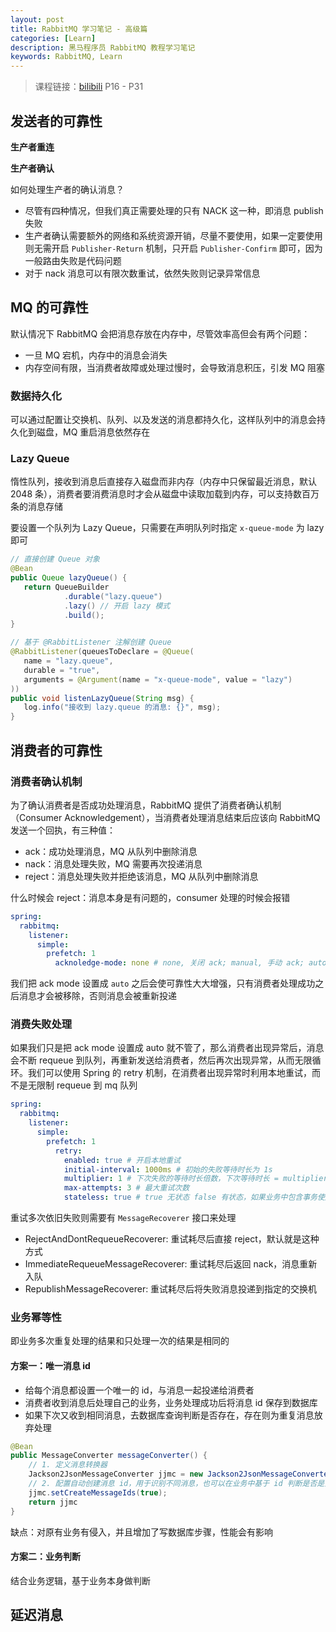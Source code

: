```yaml
---
layout: post
title: RabbitMQ 学习笔记 - 高级篇
categories: [Learn]
description: 黑马程序员 RabbitMQ 教程学习笔记
keywords: RabbitMQ, Learn
---
```


> 课程链接：[bilibili](https://www.bilibili.com/video/BV1mN4y1Z7t9/?vd_source=734a4a3d12292363fc3078169ddd7db2)
> P16 - P31

## 发送者的可靠性

**生产者重连**

[](/images/blog/rabbitmq/advance/producer-retry.png)

**生产者确认**

[](/images/blog/rabbitmq/advance/producer-confirm.png)

如何处理生产者的确认消息？

* 尽管有四种情况，但我们真正需要处理的只有 NACK 这一种，即消息 publish 失败
* 生产者确认需要额外的网络和系统资源开销，尽量不要使用，如果一定要使用则无需开启 `Publisher-Return` 机制，只开启 `Publisher-Confirm` 即可，因为一般路由失败是代码问题
* 对于 nack 消息可以有限次数重试，依然失败则记录异常信息

## MQ 的可靠性

默认情况下 RabbitMQ 会把消息存放在内存中，尽管效率高但会有两个问题：

- 一旦 MQ 宕机，内存中的消息会消失
- 内存空间有限，当消费者故障或处理过慢时，会导致消息积压，引发 MQ 阻塞

### 数据持久化

可以通过配置让交换机、队列、以及发送的消息都持久化，这样队列中的消息会持久化到磁盘，MQ 重启消息依然存在

### Lazy Queue

惰性队列，接收到消息后直接存入磁盘而非内存（内存中只保留最近消息，默认 2048 条），消费者要消费消息时才会从磁盘中读取加载到内存，可以支持数百万条的消息存储

要设置一个队列为 Lazy Queue，只需要在声明队列时指定 `x-queue-mode` 为 lazy 即可

```java
// 直接创建 Queue 对象
@Bean
public Queue lazyQueue() {
   return QueueBuilder
            .durable("lazy.queue")
            .lazy() // 开启 lazy 模式
            .build();
}

// 基于 @RabbitListener 注解创建 Queue
@RabbitListener(queuesToDeclare = @Queue(
   name = "lazy.queue",
   durable = "true",
   arguments = @Argument(name = "x-queue-mode", value = "lazy")
))
public void listenLazyQueue(String msg) {
   log.info("接收到 lazy.queue 的消息: {}", msg);
}
```

## 消费者的可靠性

### 消费者确认机制

为了确认消费者是否成功处理消息，RabbitMQ 提供了消费者确认机制（Consumer Acknowledgement），当消费者处理消息结束后应该向 RabbitMQ 发送一个回执，有三种值：

- ack：成功处理消息，MQ 从队列中删除消息
- nack：消息处理失败，MQ 需要再次投递消息
- reject：消息处理失败并拒绝该消息，MQ 从队列中删除消息

什么时候会 reject：消息本身是有问题的，consumer 处理的时候会报错

[](/images/blog/rabbitmq/advance/consumer-ack.png)

```yaml
spring:
  rabbitmq:
    listener:
      simple:
        prefetch: 1
          acknoledge-mode: none # none, 关闭 ack; manual, 手动 ack; auto: 自动 ack
```

我们把 ack mode 设置成 `auto` 之后会使可靠性大大增强，只有消费者处理成功之后消息才会被移除，否则消息会被重新投递

### 消费失败处理

如果我们只是把 ack mode 设置成 auto 就不管了，那么消费者出现异常后，消息会不断 requeue 到队列，再重新发送给消费者，然后再次出现异常，从而无限循环。我们可以使用 Spring 的 retry 机制，在消费者出现异常时利用本地重试，而不是无限制 requeue 到 mq 队列

```yaml
spring:
  rabbitmq:
    listener:
      simple:
        prefetch: 1
          retry:
            enabled: true # 开启本地重试
            initial-interval: 1000ms # 初始的失败等待时长为 1s
            multiplier: 1 # 下次失败的等待时长倍数，下次等待时长 = multiplier * (last-interval)
            max-attempts: 3 # 最大重试次数
            stateless: true # true 无状态 false 有状态，如果业务中包含事务使用 false
```

重试多次依旧失败则需要有 `MessageRecoverer` 接口来处理

- RejectAndDontRequeueRecoverer: 重试耗尽后直接 reject，默认就是这种方式
- ImmediateRequeueMessageRecoverer: 重试耗尽后返回 nack，消息重新入队
- RepublishMessageRecoverer: 重试耗尽后将失败消息投递到指定的交换机

### 业务幂等性

即业务多次重复处理的结果和只处理一次的结果是相同的

#### 方案一：唯一消息 id

- 给每个消息都设置一个唯一的 id，与消息一起投递给消费者
- 消费者收到消息后处理自己的业务，业务处理成功后将消息 id 保存到数据库
- 如果下次又收到相同消息，去数据库查询判断是否存在，存在则为重复消息放弃处理

```java
@Bean
public MessageConverter messageConverter() {
    // 1. 定义消息转换器
    Jackson2JsonMessageConverter jjmc = new Jackson2JsonMessageConverter();
    // 2. 配置自动创建消息 id，用于识别不同消息，也可以在业务中基于 id 判断是否是重复消息
    jjmc.setCreateMessageIds(true);
    return jjmc
}
```

缺点：对原有业务有侵入，并且增加了写数据库步骤，性能会有影响

#### 方案二：业务判断

结合业务逻辑，基于业务本身做判断

## 延迟消息

